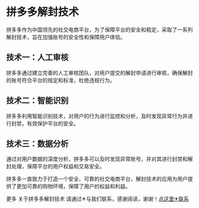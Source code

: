 # 拼多多解封技术

拼多多作为中国领先的社交电商平台，为了保障平台的安全和稳定，采取了一系列解封技术，旨在加强账号的安全性和保障用户体验。

## 技术一：人工审核

拼多多通过建立完善的人工审核团队，对用户提交的解封申请进行审核，确保解封的账号符合平台的规定和标准，杜绝违规行为。

## 技术二：智能识别

拼多多利用智能识别技术，对用户的行为进行监控和分析，及时发现异常行为并进行封禁，有效保护平台的安全。

## 技术三：数据分析

通过对用户数据的深度分析，拼多多可以及时发现异常账号，并对其进行封禁和解封处理，保障平台的用户权益和交易安全。

拼多多一直致力于打造一个安全、可靠的社交电商平台，解封技术的应用为用户提供了更加可靠的购物环境，保障了用户的权益和利益。

更多 关于拼多多解封技术 请通过✈与我们联系，感谢阅读，谢谢！[点这里✈联系](https://acc.k02.cc)